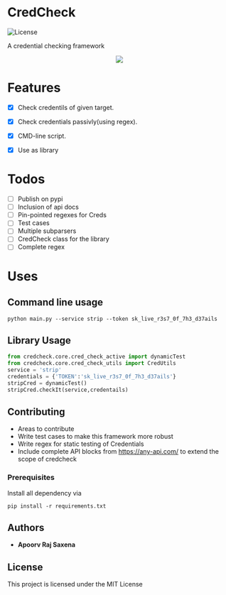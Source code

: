 
# CredCheck

![License](http://img.shields.io/:license-mit-blue.svg)

A credential checking framework

<p align="center">
<img src="https://raw.githubusercontent.com/secxena/credcheck/master/credcheck.png">
</p>

# Features

- [x] Check credentils of given target. 
- [x] Check credentials passivly(using regex).
- [x] CMD-line script.
- [x] Use as library


# Todos
- [ ] Publish on pypi
- [ ] Inclusion of api docs
- [ ] Pin-pointed regexes for Creds
- [ ] Test cases
- [ ] Multiple subparsers
- [ ] CredCheck class for the library
- [ ] Complete regex

# Uses
## Command line usage
```
python main.py --service strip --token sk_live_r3s7_0f_7h3_d37ails
```
## Library Usage
```python
from credcheck.core.cred_check_active import dynamicTest
from credcheck.core.cred_check_utils import CredUtils
service = 'strip'
credentials = {'TOKEN':'sk_live_r3s7_0f_7h3_d37ails'}
stripCred = dynamicTest()
stripCred.checkIt(service,credentails)
```
## Contributing
- Areas to contribute
- Write test cases to make this framework more robust
- Write regex for static testing of Credentials
- Include complete API blocks from https://any-api.com/ to extend the scope of credcheck

### Prerequisites

Install all dependency via

```
pip install -r requirements.txt
```

## Authors

* **Apoorv Raj Saxena** 

## License

This project is licensed under the MIT License


